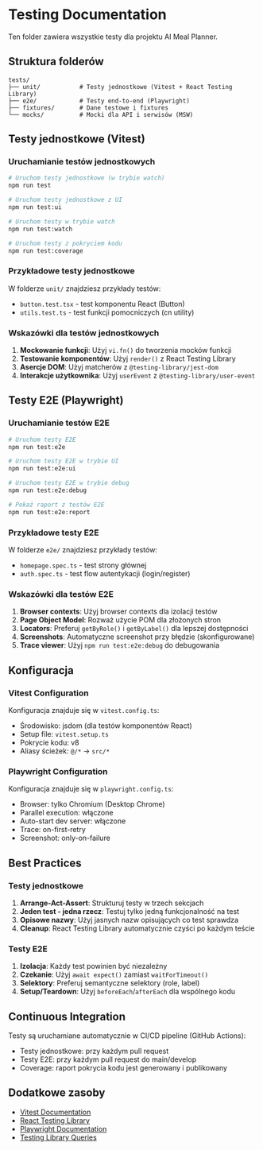 # Testing Documentation

Ten folder zawiera wszystkie testy dla projektu AI Meal Planner.

## Struktura folderów

```
tests/
├── unit/           # Testy jednostkowe (Vitest + React Testing Library)
├── e2e/            # Testy end-to-end (Playwright)
├── fixtures/       # Dane testowe i fixtures
└── mocks/          # Mocki dla API i serwisów (MSW)
```

## Testy jednostkowe (Vitest)

### Uruchamianie testów jednostkowych

```bash
# Uruchom testy jednostkowe (w trybie watch)
npm run test

# Uruchom testy jednostkowe z UI
npm run test:ui

# Uruchom testy w trybie watch
npm run test:watch

# Uruchom testy z pokryciem kodu
npm run test:coverage
```

### Przykładowe testy jednostkowe

W folderze `unit/` znajdziesz przykłady testów:
- `button.test.tsx` - test komponentu React (Button)
- `utils.test.ts` - test funkcji pomocniczych (cn utility)

### Wskazówki dla testów jednostkowych

1. **Mockowanie funkcji**: Użyj `vi.fn()` do tworzenia mocków funkcji
2. **Testowanie komponentów**: Użyj `render()` z React Testing Library
3. **Asercje DOM**: Użyj matcherów z `@testing-library/jest-dom`
4. **Interakcje użytkownika**: Użyj `userEvent` z `@testing-library/user-event`

## Testy E2E (Playwright)

### Uruchamianie testów E2E

```bash
# Uruchom testy E2E
npm run test:e2e

# Uruchom testy E2E w trybie UI
npm run test:e2e:ui

# Uruchom testy E2E w trybie debug
npm run test:e2e:debug

# Pokaż raport z testów E2E
npm run test:e2e:report
```

### Przykładowe testy E2E

W folderze `e2e/` znajdziesz przykłady testów:
- `homepage.spec.ts` - test strony głównej
- `auth.spec.ts` - test flow autentykacji (login/register)

### Wskazówki dla testów E2E

1. **Browser contexts**: Użyj browser contexts dla izolacji testów
2. **Page Object Model**: Rozważ użycie POM dla złożonych stron
3. **Locators**: Preferuj `getByRole()` i `getByLabel()` dla lepszej dostępności
4. **Screenshots**: Automatyczne screenshot przy błędzie (skonfigurowane)
5. **Trace viewer**: Użyj `npm run test:e2e:debug` do debugowania

## Konfiguracja

### Vitest Configuration

Konfiguracja znajduje się w `vitest.config.ts`:
- Środowisko: jsdom (dla testów komponentów React)
- Setup file: `vitest.setup.ts`
- Pokrycie kodu: v8
- Aliasy ścieżek: `@/*` -> `src/*`

### Playwright Configuration

Konfiguracja znajduje się w `playwright.config.ts`:
- Browser: tylko Chromium (Desktop Chrome)
- Parallel execution: włączone
- Auto-start dev server: włączone
- Trace: on-first-retry
- Screenshot: only-on-failure

## Best Practices

### Testy jednostkowe

1. **Arrange-Act-Assert**: Strukturuj testy w trzech sekcjach
2. **Jeden test - jedna rzecz**: Testuj tylko jedną funkcjonalność na test
3. **Opisowe nazwy**: Użyj jasnych nazw opisujących co test sprawdza
4. **Cleanup**: React Testing Library automatycznie czyści po każdym teście

### Testy E2E

1. **Izolacja**: Każdy test powinien być niezależny
2. **Czekanie**: Użyj `await expect()` zamiast `waitForTimeout()`
3. **Selektory**: Preferuj semantyczne selektory (role, label)
4. **Setup/Teardown**: Użyj `beforeEach`/`afterEach` dla wspólnego kodu

## Continuous Integration

Testy są uruchamiane automatycznie w CI/CD pipeline (GitHub Actions):
- Testy jednostkowe: przy każdym pull request
- Testy E2E: przy każdym pull request do main/develop
- Coverage: raport pokrycia kodu jest generowany i publikowany

## Dodatkowe zasoby

- [Vitest Documentation](https://vitest.dev/)
- [React Testing Library](https://testing-library.com/react)
- [Playwright Documentation](https://playwright.dev/)
- [Testing Library Queries](https://testing-library.com/docs/queries/about)
